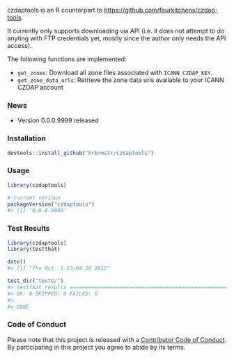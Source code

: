 <!-- README.md is generated from README.Rmd. Please edit that file -->
czdaptools is an R counterpart to <https://github.com/fourkitchens/czdap-tools>.

It currently only supports downloading via API (i.e. it does not attempt to do anyting with FTP credentials yet, mostly since the author only needs the API access).

The following functions are implemented:

-   `get_zones`: Download all zone files associated with `ICANN_CZDAP_KEY`.
-   `get_zone_data_urls`: Retrieve the zone data urls available to your ICANN CZDAP account

### News

-   Version 0.0.0.9999 released

### Installation

``` r
devtools::install_github("hrbrmstr/czdaptools")
```

### Usage

``` r
library(czdaptools)

# current verison
packageVersion("czdaptools")
#> [1] '0.0.0.9000'
```

### Test Results

``` r
library(czdaptools)
library(testthat)

date()
#> [1] "Thu Oct  1 23:04:26 2015"

test_dir("tests/")
#> testthat results ========================================================================================================
#> OK: 0 SKIPPED: 0 FAILED: 0
#> 
#> DONE
```

### Code of Conduct

Please note that this project is released with a [Contributor Code of Conduct](CONDUCT.md). By participating in this project you agree to abide by its terms.
